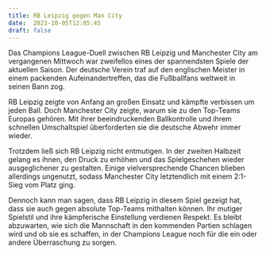 ```yaml
---
title: RB Leipzig gegen Man City
date:  2023-10-05T12:05:45
draft: false
---
```


Das Champions League-Duell zwischen RB Leipzig und Manchester City am vergangenen Mittwoch war zweifellos eines der spannendsten Spiele der aktuellen Saison. Der deutsche Verein traf auf den englischen Meister in einem packenden Aufeinandertreffen, das die Fußballfans weltweit in seinen Bann zog.

RB Leipzig zeigte von Anfang an großen Einsatz und kämpfte verbissen um jeden Ball. Doch Manchester City zeigte, warum sie zu den Top-Teams Europas gehören. Mit ihrer beeindruckenden Ballkontrolle und ihrem schnellen Umschaltspiel überforderten sie die deutsche Abwehr immer wieder.

Trotzdem ließ sich RB Leipzig nicht entmutigen. In der zweiten Halbzeit gelang es ihnen, den Druck zu erhöhen und das Spielgeschehen wieder ausgeglichener zu gestalten. Einige vielversprechende Chancen blieben allerdings ungenutzt, sodass Manchester City letztendlich mit einem 2:1-Sieg vom Platz ging.

Dennoch kann man sagen, dass RB Leipzig in diesem Spiel gezeigt hat, dass sie auch gegen absolute Top-Teams mithalten können. Ihr mutiger Spielstil und ihre kämpferische Einstellung verdienen Respekt. Es bleibt abzuwarten, wie sich die Mannschaft in den kommenden Partien schlagen wird und ob sie es schaffen, in der Champions League noch für die ein oder andere Überraschung zu sorgen.